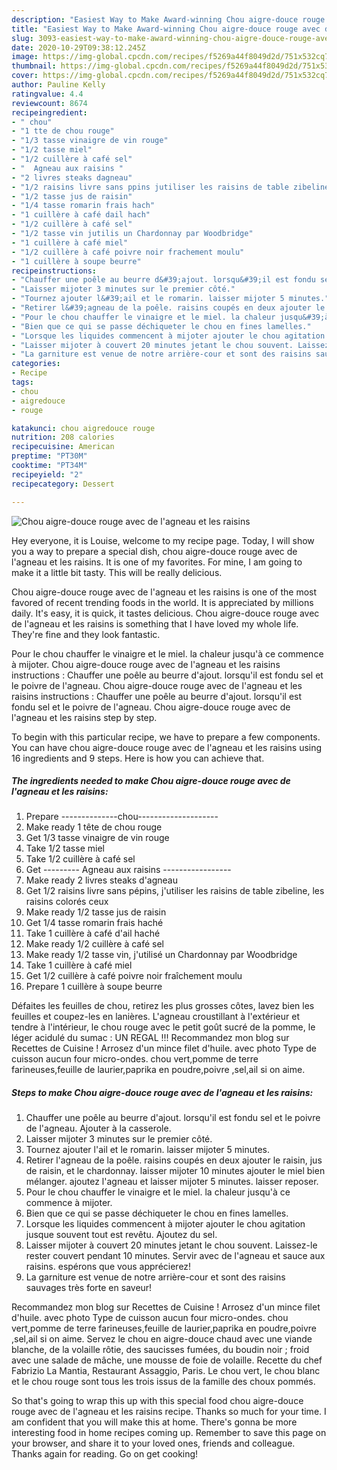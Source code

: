```yaml
---
description: "Easiest Way to Make Award-winning Chou aigre-douce rouge avec de l&amp;#39;agneau et les raisins"
title: "Easiest Way to Make Award-winning Chou aigre-douce rouge avec de l&amp;#39;agneau et les raisins"
slug: 3093-easiest-way-to-make-award-winning-chou-aigre-douce-rouge-avec-de-l-and-39-agneau-et-les-raisins
date: 2020-10-29T09:38:12.245Z
image: https://img-global.cpcdn.com/recipes/f5269a44f8049d2d/751x532cq70/chou-aigre-douce-rouge-avec-de-lagneau-et-les-raisins-photo-principale-de-la-recette.jpg
thumbnail: https://img-global.cpcdn.com/recipes/f5269a44f8049d2d/751x532cq70/chou-aigre-douce-rouge-avec-de-lagneau-et-les-raisins-photo-principale-de-la-recette.jpg
cover: https://img-global.cpcdn.com/recipes/f5269a44f8049d2d/751x532cq70/chou-aigre-douce-rouge-avec-de-lagneau-et-les-raisins-photo-principale-de-la-recette.jpg
author: Pauline Kelly
ratingvalue: 4.4
reviewcount: 8674
recipeingredient:
- " chou"
- "1 tte de chou rouge"
- "1/3 tasse vinaigre de vin rouge"
- "1/2 tasse miel"
- "1/2 cuillère à café sel"
- "  Agneau aux raisins "
- "2 livres steaks dagneau"
- "1/2 raisins livre sans ppins jutiliser les raisins de table zibeline les raisins colors ceux"
- "1/2 tasse jus de raisin"
- "1/4 tasse romarin frais hach"
- "1 cuillère à café dail hach"
- "1/2 cuillère à café sel"
- "1/2 tasse vin jutilis un Chardonnay par Woodbridge"
- "1 cuillère à café miel"
- "1/2 cuillère à café poivre noir frachement moulu"
- "1 cuillère à soupe beurre"
recipeinstructions:
- "Chauffer une poêle au beurre d&#39;ajout. lorsqu&#39;il est fondu sel et le poivre de l&#39;agneau. Ajouter à la casserole."
- "Laisser mijoter 3 minutes sur le premier côté."
- "Tournez ajouter l&#39;ail et le romarin. laisser mijoter 5 minutes."
- "Retirer l&#39;agneau de la poêle. raisins coupés en deux ajouter le raisin, jus de raisin, et le chardonnay. laisser mijoter 10 minutes ajouter le miel bien mélanger. ajoutez l&#39;agneau et laisser mijoter 5 minutes. laisser reposer."
- "Pour le chou chauffer le vinaigre et le miel. la chaleur jusqu&#39;à ce commence à mijoter."
- "Bien que ce qui se passe déchiqueter le chou en fines lamelles."
- "Lorsque les liquides commencent à mijoter ajouter le chou agitation jusque souvent tout est revêtu. Ajoutez du sel."
- "Laisser mijoter à couvert 20 minutes jetant le chou souvent. Laissez-le rester couvert pendant 10 minutes. Servir avec de l&#39;agneau et sauce aux raisins. espérons que vous apprécierez!"
- "La garniture est venue de notre arrière-cour et sont des raisins sauvages très forte en saveur!"
categories:
- Recipe
tags:
- chou
- aigredouce
- rouge

katakunci: chou aigredouce rouge 
nutrition: 208 calories
recipecuisine: American
preptime: "PT30M"
cooktime: "PT34M"
recipeyield: "2"
recipecategory: Dessert

---
```



![Chou aigre-douce rouge avec de l&#39;agneau et les raisins](https://img-global.cpcdn.com/recipes/f5269a44f8049d2d/751x532cq70/chou-aigre-douce-rouge-avec-de-lagneau-et-les-raisins-photo-principale-de-la-recette.jpg)

Hey everyone, it is Louise, welcome to my recipe page. Today, I will show you a way to prepare a special dish, chou aigre-douce rouge avec de l&#39;agneau et les raisins. It is one of my favorites. For mine, I am going to make it a little bit tasty. This will be really delicious.

Chou aigre-douce rouge avec de l&#39;agneau et les raisins is one of the most favored of recent trending foods in the world. It is appreciated by millions daily. It's easy, it is quick, it tastes delicious. Chou aigre-douce rouge avec de l&#39;agneau et les raisins is something that I have loved my whole life. They're fine and they look fantastic.

Pour le chou chauffer le vinaigre et le miel. la chaleur jusqu&#39;à ce commence à mijoter. Chou aigre-douce rouge avec de l&#39;agneau et les raisins instructions : Chauffer une poêle au beurre d&#39;ajout. lorsqu&#39;il est fondu sel et le poivre de l&#39;agneau. Chou aigre-douce rouge avec de l&#39;agneau et les raisins instructions : Chauffer une poêle au beurre d&#39;ajout. lorsqu&#39;il est fondu sel et le poivre de l&#39;agneau. Chou aigre-douce rouge avec de l&#39;agneau et les raisins step by step.


To begin with this particular recipe, we have to prepare a few components. You can have chou aigre-douce rouge avec de l&#39;agneau et les raisins using 16 ingredients and 9 steps. Here is how you can achieve that.

<!--inarticleads1-->

##### The ingredients needed to make Chou aigre-douce rouge avec de l&#39;agneau et les raisins:

1. Prepare  --------------chou--------------------
1. Make ready 1 tête de chou rouge
1. Get 1/3 tasse vinaigre de vin rouge
1. Take 1/2 tasse miel
1. Take 1/2 cuillère à café sel
1. Get  --------- Agneau aux raisins -----------------
1. Make ready 2 livres steaks d&#39;agneau
1. Get 1/2 raisins livre sans pépins, j&#39;utiliser les raisins de table zibeline, les raisins colorés ceux
1. Make ready 1/2 tasse jus de raisin
1. Get 1/4 tasse romarin frais haché
1. Take 1 cuillère à café d&#39;ail haché
1. Make ready 1/2 cuillère à café sel
1. Make ready 1/2 tasse vin, j&#39;utilisé un Chardonnay par Woodbridge
1. Take 1 cuillère à café miel
1. Get 1/2 cuillère à café poivre noir fraîchement moulu
1. Prepare 1 cuillère à soupe beurre


Défaites les feuilles de chou, retirez les plus grosses côtes, lavez bien les feuilles et coupez-les en lanières. L&#39;agneau croustillant à l&#39;extérieur et tendre à l&#39;intérieur, le chou rouge avec le petit goût sucré de la pomme, le léger acidulé du sumac : UN REGAL !!! Recommandez mon blog sur Recettes de Cuisine ! Arrosez d&#39;un mince filet d&#39;huile. avec photo Type de cuisson aucun four micro-ondes. chou vert,pomme de terre farineuses,feuille de laurier,paprika en poudre,poivre ,sel,ail si on aime. 

<!--inarticleads2-->

##### Steps to make Chou aigre-douce rouge avec de l&#39;agneau et les raisins:

1. Chauffer une poêle au beurre d&#39;ajout. lorsqu&#39;il est fondu sel et le poivre de l&#39;agneau. Ajouter à la casserole.
1. Laisser mijoter 3 minutes sur le premier côté.
1. Tournez ajouter l&#39;ail et le romarin. laisser mijoter 5 minutes.
1. Retirer l&#39;agneau de la poêle. raisins coupés en deux ajouter le raisin, jus de raisin, et le chardonnay. laisser mijoter 10 minutes ajouter le miel bien mélanger. ajoutez l&#39;agneau et laisser mijoter 5 minutes. laisser reposer.
1. Pour le chou chauffer le vinaigre et le miel. la chaleur jusqu&#39;à ce commence à mijoter.
1. Bien que ce qui se passe déchiqueter le chou en fines lamelles.
1. Lorsque les liquides commencent à mijoter ajouter le chou agitation jusque souvent tout est revêtu. Ajoutez du sel.
1. Laisser mijoter à couvert 20 minutes jetant le chou souvent. Laissez-le rester couvert pendant 10 minutes. Servir avec de l&#39;agneau et sauce aux raisins. espérons que vous apprécierez!
1. La garniture est venue de notre arrière-cour et sont des raisins sauvages très forte en saveur!


Recommandez mon blog sur Recettes de Cuisine ! Arrosez d&#39;un mince filet d&#39;huile. avec photo Type de cuisson aucun four micro-ondes. chou vert,pomme de terre farineuses,feuille de laurier,paprika en poudre,poivre ,sel,ail si on aime. Servez le chou en aigre-douce chaud avec une viande blanche, de la volaille rôtie, des saucisses fumées, du boudin noir ; froid avec une salade de mâche, une mousse de foie de volaille. Recette du chef Fabrizio La Mantia, Restaurant Assaggio, Paris. Le chou vert, le chou blanc et le chou rouge sont tous les trois issus de la famille des choux pommés. 

So that's going to wrap this up with this special food chou aigre-douce rouge avec de l&#39;agneau et les raisins recipe. Thanks so much for your time. I am confident that you will make this at home. There's gonna be more interesting food in home recipes coming up. Remember to save this page on your browser, and share it to your loved ones, friends and colleague. Thanks again for reading. Go on get cooking!
